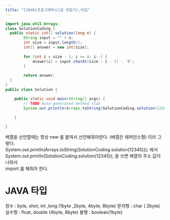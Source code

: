 ```yaml
---
title: "[JAVA]프로그래머스(값 뒤집기),타입"
---
```


```java
import java.util.Arrays;
class SolutionCoding {
  public static int[] solution(long n) {
		String input = "" + n;
		int size = input.length();
		int[] answer = new int[size];
      
		for (int i = size - 1; i >= 0; i--) {
			answer[i] = input.charAt(size - i - 1) - '0';
		}
      
		return answer;
  }
}
public class Solution {

	public static void main(String[] args) {
		// TODO Auto-generated method stub
		System.out.println(Arrays.toString(SolutionCoding.solution(12345)));
		
	}

}

```

배열을 선언할때는 항상 new 를 붙여서 선언해줘야한다. (배열은 레퍼런스형) 이라 그렇다.  
System.out.println(Arrays.toString(SolutionCoding.solution(12345))); 에서
System.out.println(SolutionCoding.solution(12345)); 을 쓰면 배열의 주소 값이 나와서  
import 를 해줘야 한다.


# JAVA 타입
정수 : byte, shot, int ,long (1byte ,2byte, 4byte, 8byte)
문자형 : char ( 2byte)
실수형 : float, double (4byte, 8byte)
불형 :  boolean(1byte)
